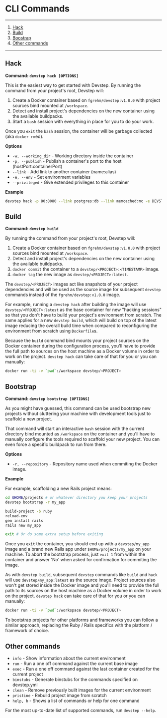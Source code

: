# CLI Commands
--------------

1. [Hack](#user-content-hack)
1. [Build](#user-content-build)
1. [Boostrap](#user-content-bootstrap)
1. [Other commands](#user-content-other-commands)

--------------

## **Hack**

**Command: `devstep hack [OPTIONS]`**

This is the easiest way to get started with Devstep. By running the command
from your project's root, Devstep will:

1. Create a Docker container based on `fgrehm/devstep:v1.0.0` with project
   sources bind mounted at `/workspace`.
2. Detect and install project's dependencies on the new container using the
   available buildpacks.
3. Start a `bash` session with everything in place for you to do your work.

Once you `exit` the `bash` session, the container will be garbage collected
(aka `docker rm`ed).

**Options**

* `-w, --working_dir` - Working directory inside the container
* `-p, --publish` - Publish a container's port to the host (hostPort:containerPort)
* `--link` - Add link to another container (name:alias)
* `-e, --env` - Set environment variables
* `--privileged` - Give extended privileges to this container

**Example**

```sh
devstep hack -p 80:8080 --link postgres:db --link memcached:mc -e DEVSTEP_BUNDLER_VERSION='1.6.0'
```

## **Build**

**Command: `devstep build`**

By running the command from your project's root, Devstep will:

1. Create a Docker container based on `fgrehm/devstep:v1.0.0` with project
   sources bind mounted at `/workspace`.
2. Detect and install project's dependencies on the new container using the
   available buildpacks.
3. `docker commit` the container to a `devstep/<PROJECT>:<TIMESTAMP>` image.
4. `docker tag` the new image as `devstep/<PROJECT>:latest`.

The `devstep/<PROJECT>` images act like snapshots of your project dependencies
and will be used as the source image for subsequent `devstep` commands instead
of the `fgrehm/devstep:v1.0.0` image.

For example, running a `devstep hack` after building the image will use `devstep/<PROJECT>:latest`
as the base container for new "hacking sessions" so that you don't have to build
your project's environment from scratch. The same applies for a new `devstep build`,
which will build on top of the latest image reducing the overall build time when
compared to reconfiguring the environment from scratch using
`Dockerfile`s.

Because the `build` command bind mounts your project sources on the Docker container
during the configuration process, you'll have to provide the full path to sources
on the host machine as a Docker volume in order to work on the project.
`devstep hack` can take care of that for you or you can manually:

```sh
docker run -ti -v `pwd`:/workspace devstep/<PROJECT>
```

## **Bootstrap**

**Command: `devstep bootstrap [OPTIONS]`**

As you might have guessed, this command can be used bootstrap new projects without
cluttering your machine with development tools just to scaffold a new project.

That command will start an interactive `bash` session with the current directory
bind mounted as `/workspace` on the container and you'll have to manually configure
the tools required to scaffold your new project. You can even force a specific
buildpack to run from there.

**Options**

* `-r, --repository` - Repository name used when commiting the Docker image.

**Example**

For example, scaffolding a new Rails project means:

```sh
cd $HOME/projects # or whatever directory you keep your projects
devstep bootstrap -r my_app

build-project -b ruby
reload-env
gem install rails
rails new my_app

exit # Or do some extra setup before exiting
```

Once you `exit` the container, you should end up with a `devstep/my_app` image
and a brand new Rails app under `$HOME/projects/my_app` on your machine. To
abort the bootstrap process, just `exit 1` from within the container and answer
'No' when asked for confirmation for commiting the image.

As with `devstep build`, subsequent `devstep` commands like `build` and `hack`
will use `devstep/my_app:latest` as the source image. Project sources
also won't get stored inside the Docker image and you'll need to provide the
full path to its sources on the host machine as a Docker volume in order to
work on the project. `devstep hack` can take care of that for you or you can
manually:

```sh
docker run -ti -v `pwd`:/workspace devstep/<PROJECT>
```

To bootstrap projects for other platforms and frameworks you can follow a similar
approach, replacing the Ruby / Rails specifics with the platform / framework
of choice.


## **Other commands**

* `info` - Show information about the current environment
* `run` - Run a one off command against the current base image
* `exec` - Run a one off command against the last container created for the current project
* `binstubs` - Generate binstubs for the commands specified on devstep.yml
* `clean` - Remove previously built images for the current environment
* `pristine` - Rebuild project image from scratch
* `help, h` - Shows a list of commands or help for one command

For the most up-to-date list of supported commands, run `devstep --help`.
